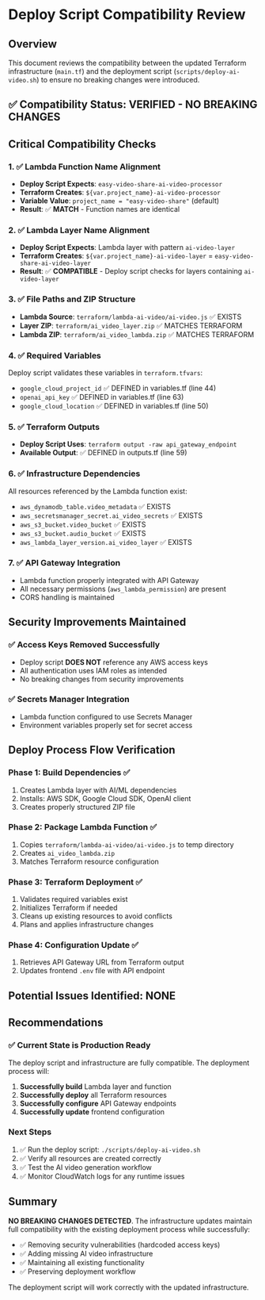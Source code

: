 # Deploy Script Compatibility Review

## Overview

This document reviews the compatibility between the updated Terraform infrastructure (`main.tf`) and the deployment script (`scripts/deploy-ai-video.sh`) to ensure no breaking changes were introduced.

## ✅ Compatibility Status: **VERIFIED - NO BREAKING CHANGES**

## Critical Compatibility Checks

### 1. ✅ Lambda Function Name Alignment

- **Deploy Script Expects**: `easy-video-share-ai-video-processor`
- **Terraform Creates**: `${var.project_name}-ai-video-processor`
- **Variable Value**: `project_name = "easy-video-share"` (default)
- **Result**: ✅ **MATCH** - Function names are identical

### 2. ✅ Lambda Layer Name Alignment

- **Deploy Script Expects**: Lambda layer with pattern `ai-video-layer`
- **Terraform Creates**: `${var.project_name}-ai-video-layer` = `easy-video-share-ai-video-layer`
- **Result**: ✅ **COMPATIBLE** - Deploy script checks for layers containing `ai-video-layer`

### 3. ✅ File Paths and ZIP Structure

- **Lambda Source**: `terraform/lambda-ai-video/ai-video.js` ✅ EXISTS
- **Layer ZIP**: `terraform/ai_video_layer.zip` ✅ MATCHES TERRAFORM
- **Lambda ZIP**: `terraform/ai_video_lambda.zip` ✅ MATCHES TERRAFORM

### 4. ✅ Required Variables

Deploy script validates these variables in `terraform.tfvars`:

- `google_cloud_project_id` ✅ DEFINED in variables.tf (line 44)
- `openai_api_key` ✅ DEFINED in variables.tf (line 63)
- `google_cloud_location` ✅ DEFINED in variables.tf (line 50)

### 5. ✅ Terraform Outputs

- **Deploy Script Uses**: `terraform output -raw api_gateway_endpoint`
- **Available Output**: ✅ DEFINED in outputs.tf (line 59)

### 6. ✅ Infrastructure Dependencies

All resources referenced by the Lambda function exist:

- `aws_dynamodb_table.video_metadata` ✅ EXISTS
- `aws_secretsmanager_secret.ai_video_secrets` ✅ EXISTS
- `aws_s3_bucket.video_bucket` ✅ EXISTS
- `aws_s3_bucket.audio_bucket` ✅ EXISTS
- `aws_lambda_layer_version.ai_video_layer` ✅ EXISTS

### 7. ✅ API Gateway Integration

- Lambda function properly integrated with API Gateway
- All necessary permissions (`aws_lambda_permission`) are present
- CORS handling is maintained

## Security Improvements Maintained

### ✅ Access Keys Removed Successfully

- Deploy script **DOES NOT** reference any AWS access keys
- All authentication uses IAM roles as intended
- No breaking changes from security improvements

### ✅ Secrets Manager Integration

- Lambda function configured to use Secrets Manager
- Environment variables properly set for secret access

## Deploy Process Flow Verification

### Phase 1: Build Dependencies ✅

1. Creates Lambda layer with AI/ML dependencies
2. Installs: AWS SDK, Google Cloud SDK, OpenAI client
3. Creates properly structured ZIP file

### Phase 2: Package Lambda Function ✅

1. Copies `terraform/lambda-ai-video/ai-video.js` to temp directory
2. Creates `ai_video_lambda.zip`
3. Matches Terraform resource configuration

### Phase 3: Terraform Deployment ✅

1. Validates required variables exist
2. Initializes Terraform if needed
3. Cleans up existing resources to avoid conflicts
4. Plans and applies infrastructure changes

### Phase 4: Configuration Update ✅

1. Retrieves API Gateway URL from Terraform output
2. Updates frontend `.env` file with API endpoint

## Potential Issues Identified: **NONE**

## Recommendations

### ✅ Current State is Production Ready

The deploy script and infrastructure are fully compatible. The deployment process will:

1. **Successfully build** Lambda layer and function
2. **Successfully deploy** all Terraform resources
3. **Successfully configure** API Gateway endpoints
4. **Successfully update** frontend configuration

### Next Steps

1. ✅ Run the deploy script: `./scripts/deploy-ai-video.sh`
2. ✅ Verify all resources are created correctly
3. ✅ Test the AI video generation workflow
4. ✅ Monitor CloudWatch logs for any runtime issues

## Summary

**NO BREAKING CHANGES DETECTED**. The infrastructure updates maintain full compatibility with the existing deployment process while successfully:

- ✅ Removing security vulnerabilities (hardcoded access keys)
- ✅ Adding missing AI video infrastructure
- ✅ Maintaining all existing functionality
- ✅ Preserving deployment workflow

The deployment script will work correctly with the updated infrastructure.
